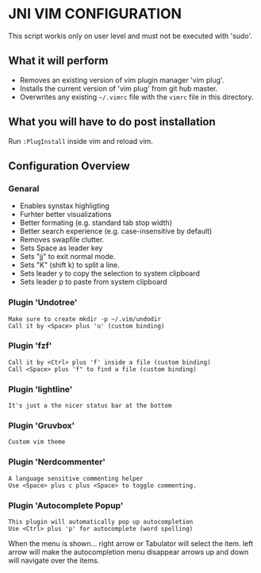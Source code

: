 JNI VIM CONFIGURATION
=====================

This script workis only on user level and must not be executed with 'sudo'.

## What it will perform
* Removes an existing version of vim plugin manager 'vim plug'.
* Installs the current version of 'vim plug' from git hub master.
* Overwrites any existing `~/.vimrc` file with the `vimrc` file in this directory.


## What you will have to do post installation
Run `:PlugInstall` inside vim and reload vim.

## Configuration Overview

### Genaral
* Enables synstax highligting
* Furhter better visualizations
* Better formating (e.g. standard tab stop width)
* Better search experience (e.g. case-insensitive by default)
* Removes swapfile clutter.
* Sets Space as leader key
* Sets "jj" to exit normal mode.
* Sets "K" (shift k) to split a line.
* Sets leader y to copy the selection to system clipboard
* Sets leader p to paste from system clipboard

### Plugin 'Undotree'
	Make sure to create mkdir -p ~/.vim/undodir
	Call it by <Space> plus 'u' (custom binding)

### Plugin 'fzf'
	Call it by <Ctrl> plus 'f' inside a file (custom binding)
	Call <Space> plus 'f" to find a file (custom binding)	

### Plugin 'lightline'
	It's just a the nicer status bar at the bottom

### Plugin 'Gruvbox'
	Custom vim theme

### Plugin 'Nerdcommenter'
	A language sensitive commenting helper
	Use <Space> plus c plus <Space> to toggle commenting.

### Plugin 'Autocomplete Popup'
	This plugin will automatically pop up autocompletion
	Use <Ctrl> plus 'p' for autocomplete (word spelling)
When the menu is shown...
	right arrow or Tabulator will select the item.
	left arrow will make the autocompletion menu disappear
	arrows up and down will navigate over the items.